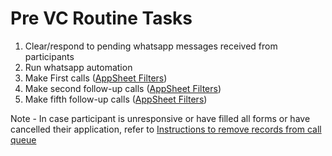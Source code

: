 # Pre VC Routine Tasks

1. Clear/respond to pending whatsapp messages received from participants
2. Run whatsapp automation
3. Make First calls ([AppSheet Filters](/3_tools/pre_vc_appsheet.md#first-calls))
4. Make second follow-up calls ([AppSheet Filters](/3_tools/pre_vc_appsheet.md#second-follow-up-calls))
5. Make fifth follow-up calls ([AppSheet Filters](/3_tools/pre_vc_appsheet.md#fifth-follow-up-calls))

Note - In case participant is unresponsive or have filled all forms or have cancelled their application, refer to [Instructions to remove records from call queue](/3_tools/pre_vc_appsheet.md#removing-record-from-appsheet-call-queue)
